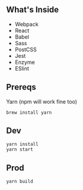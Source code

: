 ## What's Inside
 - Webpack
 - React
 - Babel
 - Sass
 - PostCSS
 - Jest
 - Enzyme
 - ESlint

## Prereqs
Yarn (npm will work fine too)
```
brew install yarn
```

## Dev
```
yarn install
yarn start
```

## Prod
```
yarn build
```

